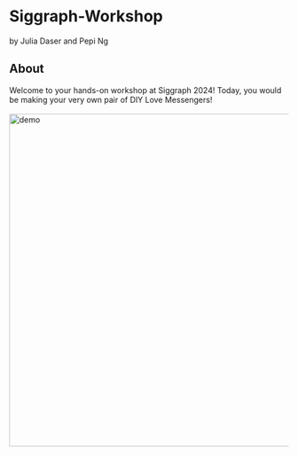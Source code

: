 # Siggraph-Workshop
by Julia Daser and Pepi Ng

## About 
Welcome to your hands-on workshop at Siggraph 2024! Today, you would be making your very own pair of DIY Love Messengers! 
<br>
<br>
<img src="Media/gif.gif" alt="demo" width="600"/>
